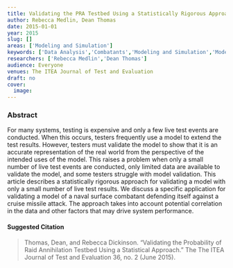 ```yaml
---
title: Validating the PRA Testbed Using a Statistically Rigorous Approach
author: Rebecca Medlin, Dean Thomas
date: 2015-01-01
year: 2015
slug: []
areas: ['Modeling and Simulation']
keywords: ['Data Analysis','Combatants','Modeling and Simulation','Model Validation','Probability of Raid Annihilation']
researchers: ['Rebecca Medlin','Dean Thomas']
audience: Everyone
venues: The ITEA Journal of Test and Evaluation
draft: no
cover:
  image: 
---
```




### Abstract
For many systems, testing is expensive and only a few live test events are conducted. When this occurs, testers frequently use a model to extend the test results. However, testers must validate the model to show that it is an accurate representation of the real world from the perspective of the intended uses of the model. This raises a problem  when only a small number of live test events are conducted, only limited data are available to validate the model, and some testers struggle with model validation. This article describes a statistically rigorous approach for validating a model with only a small number of live test results. We discuss a specific application for validating a model of a naval surface combatant defending itself against a cruise missile attack. The approach takes into account potential correlation in the data and other factors that may drive system performance.

#### Suggested Citation
> Thomas, Dean, and Rebecca Dickinson. “Validating the Probability of Raid Annihilation Testbed Using a Statistical Approach.” The The ITEA Journal of Test and Evaluation 36, no. 2 (June 2015).






